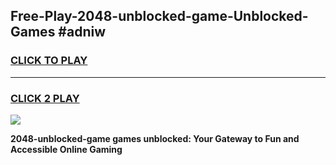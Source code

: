 
## Free-Play-2048-unblocked-game-Unblocked-Games #adniw
<h3>
<a href="https://news.freeplayer.one?title=2048-unblocked-game&ref=8M">CLICK TO PLAY</a></h3>
<hr>

<h3>
<a href="https://news.freeplayer.one?title=2048-unblocked-game&ref=8M">CLICK 2 PLAY</a>
  
</h3>

<a href="https://news.freeplayer.one?title=2048-unblocked-game&ref=8M"><img src="https://clearcache.store/games.png"></a>


**2048-unblocked-game games unblocked: Your Gateway to Fun and Accessible Online Gaming**
